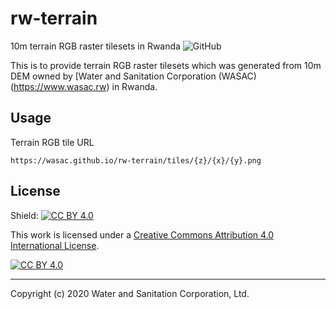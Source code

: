 # rw-terrain
10m terrain RGB raster tilesets in Rwanda
![GitHub](https://img.shields.io/github/license/wasac/rw-terrain)

This is to provide terrain RGB raster tilesets which was generated from 10m DEM owned by [Water and Sanitation Corporation (WASAC)(https://www.wasac.rw) in Rwanda.

## Usage

Terrain RGB tile URL
```
https://wasac.github.io/rw-terrain/tiles/{z}/{x}/{y}.png
```

## License

Shield: [![CC BY 4.0][cc-by-shield]][cc-by]

This work is licensed under a [Creative Commons Attribution 4.0 International
License][cc-by].

[![CC BY 4.0][cc-by-image]][cc-by]

[cc-by]: http://creativecommons.org/licenses/by/4.0/
[cc-by-image]: https://i.creativecommons.org/l/by/4.0/88x31.png
[cc-by-shield]: https://img.shields.io/badge/License-CC%20BY%204.0-lightgrey.svg


---
Copyright (c) 2020 Water and Sanitation Corporation, Ltd.